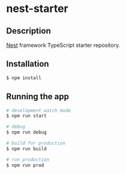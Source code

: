 # nest-starter

## Description

[Nest](https://github.com/nestjs/nest) framework TypeScript starter repository.

## Installation

```bash
$ npm install
```

## Running the app

```bash
# development watch mode
$ npm run start

# debug
$ npm run debug

# build for production
$ npm run build

# run production
$ npm run prod
```
